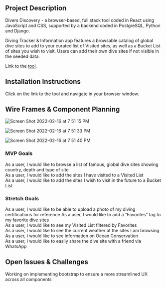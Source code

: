 ## Project Description 
Divers Discovery - a browser-based, full stack tool coded in React using JavaScript and CSS, supported by a backend coded in PostgreSQL, Python and Django.

Diving Tracker & Information app features a browsable catalog of global dive sites to add to your curated list of Visited sites, as well as a Bucket List of sites you wish to visit. Users can add their own dive sites if not visible in the seeded data.


Link to the [tool](https://divers-discovery.netlify.app/).


## Installation Instructions
Click on the link to the tool and navigate in your browser window.


## Wire Frames & Component Planning
![Screen Shot 2022-02-16 at 7 51 15 PM](https://user-images.githubusercontent.com/93795090/154383242-5ea5a256-2ebe-417a-a085-c24e09bd75c5.png)


![Screen Shot 2022-02-16 at 7 51 33 PM](https://user-images.githubusercontent.com/93795090/154383178-730d208e-e64e-4df2-8f77-775b152a8571.png)

![Screen Shot 2022-02-16 at 7 51 40 PM](https://user-images.githubusercontent.com/93795090/154383188-e42238ee-64eb-4157-9a96-ffcd302e3a3b.png)


### MVP Goals
As a user, I would like to browse a list of famous, global dive sites showing country, depth and type of site<br>
As a user, I would like to add the sites I have visited to a Visited List<br>
As a user, I would like to add the sites I wish to visit in the future to a Bucket List<br>

### Stretch Goals
As a user, I would like to be able to upload a photo of my diving certifications for reference
As a user, I would like to add a “Favorites” tag to my favorite dive sites<br>
As a user, I would like to see my Visited List filtered by Favorites<br>
As a user, I would like to see the current weather at the sites I am browsing<br>
As a user, I would like to see information on Ocean Conservation<br>
As a user, I would like to easily share the dive site with a friend via WhatsApp<br>

## Open Issues & Challenges
Working on implementing bootstrap to ensure a more streamlined UX across all components <br>

